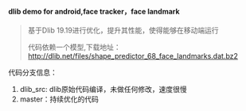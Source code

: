 #### dlib demo for android,face tracker，face landmark

> 基于Dlib 19.19进行优化，提升其性能，使得能够在移动端运行
>
> 代码依赖一个模型,下载地址：http://dlib.net/files/shape_predictor_68_face_landmarks.dat.bz2



代码分支信息：

1. dlib_src: dlib原始代码编译，未做任何修改，速度很慢
2. master：持续优化的代码